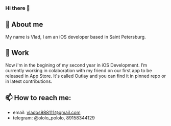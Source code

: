 ### Hi there 👋
## 🔭 About me
My name is Vlad, I am an iOS developer based in Saint Petersburg.
## 💼 Work
Now i'm in the begining of my second year in iOS Development. I’m currently working in colaboration with my friend on our first app to be released in App Store. It's called Outlay and you can find it in pinned repo or in latest contributions.
## 📫 How to reach me: 
  - email: vlados988111@gmail.com
  - telegram: @ololo_pololo, 89158344129

